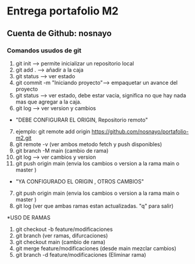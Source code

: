 # Entrega portafolio M2

## Cuenta de Github: nosnayo

### Comandos usudos de git

1. git init --> permite inicializar un repositorio local
2. git add . --> añadir a la caja
3. git status --> ver estado
4. git commit -m "Iniciando proyecto"--> empaquetar un avance del proyecto
5. git status --> ver estado, debe estar vacia, significa no que hay nada mas que agregar a la caja.
6. git log --> ver version y cambios
* "DEBE CONFIGURAR EL ORIGIN, Repositorio remoto"
7. ejemplo: git remote add origin https://github.com/nosnayo/portafolio-m2.git
8. git remote -v  (ver ambos metodo fetch y push disponibles)
9. git branch -M main  (cambio de rama)
10. git log --> ver cambios y version
11. git push origin main  (envia los cambios o version a la rama main o master )
* "YA CONFIGURADO EL ORIGIN , OTROS CAMBIOS"
7.  git push origin main  (envia los cambios o version a la rama main o master )
8. git log (ver que ambas ramas estan actualizadas. "q" para salir)

*USO DE RAMAS
1. git checkout -b feature/modificaciones
2. git branch (ver ramas, difurcaciones)
3. git checkout main (cambio de rama)
4. git merge feature/modificaciones (desde main mezclar cambios)
5. git branch -d feature/modificaciones (Eliminar rama)